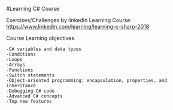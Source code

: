 #Learning C# Course

Exercises/Challenges by linkedIn Learning Course: 
https://www.linkedin.com/learning/learning-c-sharp-2018

Course Learning objectives

    -C# variables and data types
    -Conditions
    -Loops
    -Arrays
    -Functions
    -Switch statements
    -Object-oriented programming: encapsulation, properties, and inheritance
    -Debugging C# code
    -Advanced C# concepts
    -Top new features
